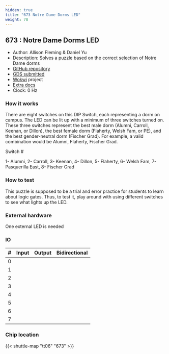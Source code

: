 ```yaml
---
hidden: true
title: "673 Notre Dame Dorms LED"
weight: 78
---
```


## 673 : Notre Dame Dorms LED

* Author: Allison Fleming & Daniel Yu
* Description: Solves a puzzle based on the correct selection of Notre Dame dorms
* [GitHub repository](https://github.com/aflemin7/tinytapeout)
* [GDS submitted](https://github.com/aflemin7/tinytapeout/actions/runs/8756893364)
* [Wokwi](https://wokwi.com/projects/390913889347409921) project
* [Extra docs](None)
* Clock: 0 Hz

<!---

This file is used to generate your project datasheet. Please fill in the information below and delete any unused
sections.

You can also include images in this folder and reference them in the markdown. Each image must be less than
512 kb in size, and the combined size of all images must be less than 1 MB.
-->


### How it works

There are eight switches on this DIP Switch, each representing a dorm on campus. The LED can be lit up with a minimum of three switches turned on. These three switches represent the best male dorm (Alumni, Carroll, Keenan, or Dillon), the best female dorm (Flaherty, Welsh Fam, or PE), and the best gender-neutral dorm (Fischer Grad). For example, a valid combination would be Alumni, Flaherty, Fischer Grad.

Switch #

1- Alumni,
2- Carroll,
3- Keenan,
4- Dillon,
5- Flaherty,
6- Welsh Fam,
7- Pasquerilla East,
8- Fischer Grad

### How to test

This puzzle is supposed to be a trial and error practice for students to learn about logic gates. Thus, to test it, play around with using different switches to see what lights up the LED.

### External hardware

One external LED is needed


### IO

| # | Input          | Output         | Bidirectional   |
| - | -------------- | -------------- | --------------- |
| 0 |  |  |  |
| 1 |  |  |  |
| 2 |  |  |  |
| 3 |  |  |  |
| 4 |  |  |  |
| 5 |  |  |  |
| 6 |  |  |  |
| 7 |  |  |  |

### Chip location

{{< shuttle-map "tt06" "673" >}}
